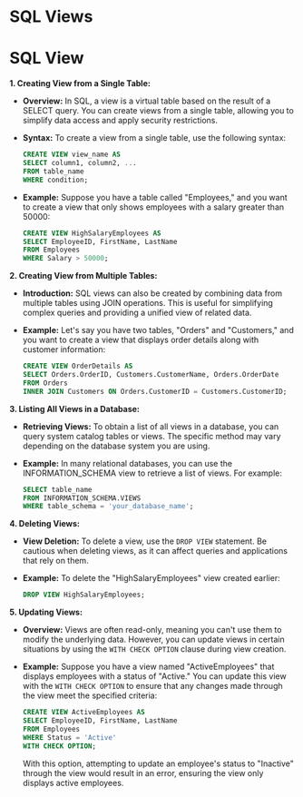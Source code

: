 # SQL Views
# SQL View

**1. Creating View from a Single Table:**

   - **Overview:** In SQL, a view is a virtual table based on the result of a SELECT query. You can create views from a single table, allowing you to simplify data access and apply security restrictions.

   - **Syntax:** To create a view from a single table, use the following syntax:

     ```sql
     CREATE VIEW view_name AS
     SELECT column1, column2, ...
     FROM table_name
     WHERE condition;
     ```

   - **Example:** Suppose you have a table called "Employees," and you want to create a view that only shows employees with a salary greater than 50000:

     ```sql
     CREATE VIEW HighSalaryEmployees AS
     SELECT EmployeeID, FirstName, LastName
     FROM Employees
     WHERE Salary > 50000;
     ```

**2. Creating View from Multiple Tables:**

   - **Introduction:** SQL views can also be created by combining data from multiple tables using JOIN operations. This is useful for simplifying complex queries and providing a unified view of related data.

   - **Example:** Let's say you have two tables, "Orders" and "Customers," and you want to create a view that displays order details along with customer information:

     ```sql
     CREATE VIEW OrderDetails AS
     SELECT Orders.OrderID, Customers.CustomerName, Orders.OrderDate
     FROM Orders
     INNER JOIN Customers ON Orders.CustomerID = Customers.CustomerID;
     ```

**3. Listing All Views in a Database:**

   - **Retrieving Views:** To obtain a list of all views in a database, you can query system catalog tables or views. The specific method may vary depending on the database system you are using.

   - **Example:** In many relational databases, you can use the INFORMATION_SCHEMA view to retrieve a list of views. For example:

     ```sql
     SELECT table_name
     FROM INFORMATION_SCHEMA.VIEWS
     WHERE table_schema = 'your_database_name';
     ```

**4. Deleting Views:**

   - **View Deletion:** To delete a view, use the `DROP VIEW` statement. Be cautious when deleting views, as it can affect queries and applications that rely on them.

   - **Example:** To delete the "HighSalaryEmployees" view created earlier:

     ```sql
     DROP VIEW HighSalaryEmployees;
     ```

**5. Updating Views:**

   - **Overview:** Views are often read-only, meaning you can't use them to modify the underlying data. However, you can update views in certain situations by using the `WITH CHECK OPTION` clause during view creation.

   - **Example:** Suppose you have a view named "ActiveEmployees" that displays employees with a status of "Active." You can update this view with the `WITH CHECK OPTION` to ensure that any changes made through the view meet the specified criteria:

     ```sql
     CREATE VIEW ActiveEmployees AS
     SELECT EmployeeID, FirstName, LastName
     FROM Employees
     WHERE Status = 'Active'
     WITH CHECK OPTION;
     ```

     With this option, attempting to update an employee's status to "Inactive" through the view would result in an error, ensuring the view only displays active employees.

